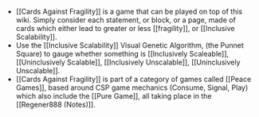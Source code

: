 - [[Cards Against Fragility]] is a game that can be played on top of this wiki. Simply consider each statement, or block, or a page, made of cards which either lead to greater or less [[fragility]], or [[Inclusive Scalability]].
- Use the [[Inclusive Scalability]] Visual Genetic Algorithm, (the Punnet Square) to gauge whether something is [[Inclusively Scaleable]], [[Uninclusively Scalable]], [[Inclusively Unscalable]], [[Uninclusively Unscalable]].
- [[Cards Against Fragility]] is part of a category of games called [[Peace Games]], based around CSP game mechanics (Consume, Signal, Play) which also include the [[Pure Game]], all taking place in the [[Regener888 (Notes)]].